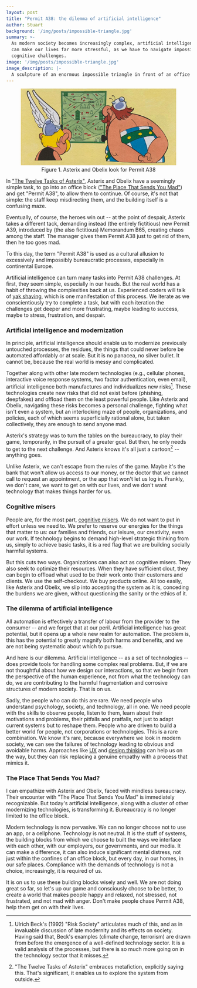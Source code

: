 ```yaml
---
layout: post
title: "Permit A38: the dilemma of artificial intelligence"
author: Stuart
background: '/img/posts/impossible-triangle.jpg'
summary: >-
  As modern society becomes increasingly complex, artificial intelligence
  can make our lives far more stressful, as we have to navigate impossible
  cognitive challenges.
image: '/img/posts/impossible-triangle.jpg'
image_description: |-
  A sculpture of an enormous impossible triangle in front of an office building
---
```


<figure class="figure w-100" style="text-align: center">
  <img class="img-fluid" src="/img/posts/asterix-a38.jpg"
       alt="A cartoon image showing Asterix and Obelix from behind, studying a crazy complex building map">
    <figcaption class="figure-caption">
    Figure 1. Asterix and Obelix look for Permit A38
    </figcaption>
</figure>

In ["The Twelve Tasks of
Asterix"](https://en.wikipedia.org/wiki/The_Twelve_Tasks_of_Asterix), Asterix
and Obelix have a seemingly simple task, to go into an office block (["The Place
That Sends You
Mad"](https://asterix.fandom.com/wiki/The_Place_That_Sends_You_Mad)) and get
"Permit A38", to allow them to continue. Of course, it's not that simple: the
staff keep misdirecting them, and the building itself is a confusing maze.

Eventually, of course, the heroes win out -- at the point of despair, Asterix
takes a different tack, demanding instead (the entirely fictitious) new Permit
A39, introduced by (the also fictitious) Memorandum B65, creating chaos among
the staff. The manager gives them Permit A38 just to get rid of them, then he
too goes mad.

To this day, the term "Permit A38" is used as a cultural allusion to excessively
and impossibly bureaucratic processes, especially in continental Europe.

Artificial intelligence can turn many tasks into Permit A38 challenges. At
first, they seem simple, especially in our heads. But the real world has a habit
of throwing the complexities back at us. Experienced coders will talk of [yak
shaving](https://en.wiktionary.org/wiki/yak_shaving), which is one manifestation
of this process. We iterate as we conscientiously try to complete a task, but
with each iteration the challenges get deeper and more frustrating, maybe
leading to success, maybe to stress, frustration, and despair.

### Artificial intelligence and modernization

In principle, artificial intelligence should enable us to modernize previously
untouched processes, the residues, the things that could never before be
automated affordably or at scale. But it is no panacea, no silver bullet. It
cannot be, because the real world is messy and complicated.

Together along with other late modern technologies (e.g., cellular phones,
interactive voice response systems, two factor authentication, even email),
artificial intelligence both manufactures and individualizes new risks[^Beck].
These technologies create new risks that did not exist before (phishing,
deepfakes) and offload them on the least powerful people. Like Asterix and
Obelix, navigating these risks becomes a personal challenge, fighting what isn't
even a system, but an interlocking maze of people, organizations, and policies,
each of which seems superficially rational alone, but taken collectively, they
are enough to send anyone mad.

Asterix's strategy was to turn the tables on the bureaucracy, to play their
game, temporarily, in the pursuit of a greater goal. But then, he only needs to
get to the next challenge. And Asterix knows it's all just a
cartoon[^Metafiction] -- anything goes.

Unlike Asterix, we can't escape from the rules of the game. Maybe it's the bank
that won't allow us access to our money, or the doctor that we cannot call to
request an appointment, or the app that won't let us log in. Frankly, we don't
care, we want to get on with our lives, and we don't want technology that makes
things harder for us.

### Cognitive misers

People are, for the most part, [cognitive
misers](https://dictionary.apa.org/cognitive-miser). We do not want to put in
effort unless we need to. We prefer to reserve our energies for the things that
matter to us: our families and friends, our leisure, our creativity, even our
work. If technology begins to demand high-level strategic thinking from us,
simply to achieve basic tasks, it is a red flag that we are building socially
harmful systems.

But this cuts two ways. Organizations can also act as cognitive misers. They
also seek to optimize their resources. When they have sufficient clout, they can
begin to offload what used to be their work onto their customers and clients. We
use the self-checkout. We buy products online. All too easily, like Asterix and
Obelix, we slip into accepting the system as it is, conceding the burdens we are
given, without questioning the sanity or the ethics of it.

### The dilemma of artificial intelligence

All automation is effectively a transfer of labour from the provider to the
consumer -- and we forget that at our peril. Artificial intelligence has great
potential, but it opens up a whole new realm for automation. The problem is,
this has the potential to greatly magnify both harms and benefits, and we are
not being systematic about which to pursue.

And here is our dilemma. Artificial intelligence -- as a set of technologies --
does provide tools for handling some complex real problems. But, if we are not
thoughtful about how we design our interactions, so that we begin from the
perspective of the human experience, not from what the technology can do, we are
contributing to the harmful fragmentation and corrosive structures of modern
society. That is on us.

Sadly, the people who can do this are rare. We need people who understand
psychology, society, and technology, all in one. We need people with the skills
to observe people, listen to them, learn about their motivations and problems,
their pitfalls and pratfalls, not just to adapt current systems but to reshape
them. People who are driven to build a better world for people, not corporations
or technologies. This is a rare combination. We know it's rare, because
everywhere we look in modern society, we can see the failures of technology
leading to obvious and avoidable harms. Approaches like
[UX](https://en.wikipedia.org/wiki/User_experience) and [design
thinking](https://www.interaction-design.org/literature/topics/design-thinking)
can help us on the way, but they can risk replacing a genuine empathy with a
process that mimics it.

### The Place That Sends You Mad?

I can empathize with Asterix and Obelix, faced with mindless bureaucracy. Their
encounter with "The Place That Sends You Mad" is immediately recognizable. But
today's artificial intelligence, along with a cluster of other modernizing
technologies, is transforming it. Bureaucracy is no longer limited to the office
block.

Modern technology is now pervasive. We can no longer choose not to use an app,
or a cellphone. Technology is not neutral. It is the stuff of systems, the
building blocks from which we choose to built the ways we interface with each
other, with our employers, our governments, and our media. It can make a
difference, it can also induce significant mental distress, not just within the
confines of an office block, but every day, in our homes, in our safe places.
Compliance with the demands of technology is not a choice, increasingly, it is
required of us.

It is on us to use these building blocks wisely and well. We are not doing great
so far, so let's up our game and consciously choose to be better, to create a
world that makes people happy and relaxed, not stressed, not frustrated, and not
mad with anger. Don't make people chase Permit A38, help them get on with their
lives.

[^Beck]: Ulrich Beck's (1992) "Risk Society" articulates much of this, and as in
    invaluable discussion of late modernity and its effects on society. Having
    said that, Beck's examples (climate change, terrorism) are drawn from before
    the emergence of a well-defined technology sector. It is a valid analysis of
    the processes, but there is so much more going on in the technology sector
    that it misses.

[^Metafiction]: "The Twelve Tasks of Asterix" embraces metafiction, explicitly
    saying this. That's significant, it enables us to explore the system from
    outside.

